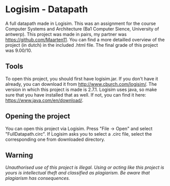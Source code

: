 # Logisim - Datapath

A full datapath made in Logisim. This was an assignment for the course Computer Systems and Architecture (Ba1 Computer Sience, University of antwerp). This project was made in pairs, my partner was https://github.com/Maarten11. You can find a more detailled overview of the project (in dutch) in the included .html file. The final grade of this project was 9.00/10.

## Tools

To open this project, you should first have logisim.jar. If you don't have it already, you can download it from http://www.cburch.com/logisim/. The version in which this project is made is 2.7.1. Logisim uses java, so make sure that you have installed that as well. If not, you can find it here: https://www.java.com/en/download/.

## Opening the project

You can open this project via Logisim. Press "File -> Open" and select "FullDatapath.circ". If Logisim asks you to select a .circ file, select the corresponding one from downloaded directory.

## Warning

*Unauthorised use of this project is illegal. Using or acting like this project is yours is intellectual theft and classified as plagiarism. Be aware that plagiarism has consequences.*


